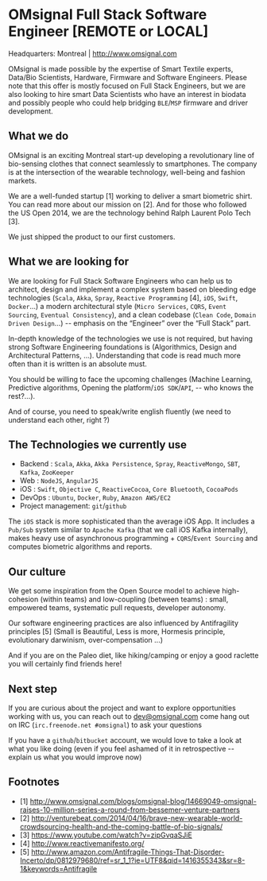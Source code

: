 OMsignal Full Stack Software Engineer [REMOTE or LOCAL]
=======================================================

Headquarters: Montreal | http://www.omsignal.com
 
OMsignal is made possible by the expertise of Smart Textile experts, 
Data/Bio Scientists, Hardware, Firmware and 
Software Engineers. Please note that this offer is mostly focused on 
Full Stack Engineers, but we are also looking to 
hire smart Data Scientists who have an interest in biodata and possibly 
people who could help bridging `BLE`/`MSP` firmware and driver development.
 
What we do
----------
 
OMsignal is an exciting Montreal start-up developing a revolutionary 
line of bio-sensing clothes that connect seamlessly 
to smartphones. The company is at the intersection of the wearable 
technology, well-being and fashion markets. 
 
We are a well-funded startup [1] working to deliver a smart biometric 
shirt. You can read more about our mission on [2]. 
And for those who followed the US Open 2014, we are the technology 
behind Ralph Laurent Polo Tech [3].
 
We just shipped the product to our first customers.
 
What we are looking for
-----------------------
 
We are looking for Full Stack Software Engineers who can 
help us to architect, design and implement a complex system based
on bleeding edge technologies (`Scala`, `Akka`, `Spray`, `Reactive Programming` [4], 
`iOS`, `Swift`, `Docker`...) a modern architectural 
style (`Micro Services`, `CQRS`, `Event Sourcing`, `Eventual Consistency`), 
and a clean codebase (`Clean Code`, `Domain Driven Design`…) -- emphasis on 
the “Engineer” over the “Full Stack” part.
 
In-depth knowledge of the technologies we use is not required, but 
having strong Software Engineering foundations is 
(Algorithmics, Design and Architectural Patterns,  …). 
Understanding that code is read much more often than it is
written is an absolute must. 
 
You should be willing to face the upcoming challenges 
(Machine Learning, Predictive algorithms, 
Opening the platform/`iOS SDK`/`API`, -- who knows the rest?…). 
 
And of course, you need to speak/write english fluently 
(we need to understand each other, right ?)
 
The Technologies we currently use
---------------------------------
 
 - Backend : `Scala`, `Akka`, `Akka Persistence`, `Spray`, `ReactiveMongo`, `SBT`, `Kafka`, `ZooKeeper`
 - Web : `NodeJS`, `AngularJS`
 - iOS : `Swift`, `Objective C`, `ReactiveCocoa`, `Core Bluetooth`, `CocoaPods` 
 - DevOps : `Ubuntu`, `Docker`, `Ruby`, `Amazon AWS/EC2`
 - Project management: `git`/`github`
 
The `iOS` stack is more sophisticated than the average iOS App. 
It includes a `Pub/Sub` system similar 
to `Apache Kafka` (that we call iOS Kafka internally), 
makes heavy use of 
asynchronous programming + `CQRS`/`Event Sourcing` and 
computes biometric algorithms and reports. 
 
Our culture
-----------
 
We get some inspiration from the Open Source model to 
achieve high-cohesion (within teams) and 
low-coupling (between teams) : small, empowered teams, 
systematic pull requests, developer autonomy.
 
Our software engineering practices are also influenced 
by Antifragility principles [5] 
(Small is Beautiful, Less is more, Hormesis principle, 
evolutionary darwinism, over-compensation ...)
 
And if you are on the Paleo diet, like hiking/camping or 
enjoy a good raclette you will certainly find friends here!
 
Next step
---------
 
If you are curious about the project and want to explore 
opportunities working with us, you can 
reach out to dev@omsignal.com
come hang out on IRC (`irc.freenode.net #omsignal`) to ask your questions
 
If you have a `github`/`bitbucket` account, we would love to take
a look at what you like doing 
(even if you feel ashamed of it in retrospective -- explain us 
what you would improve now)
 

Footnotes
--------- 
 - [1] http://www.omsignal.com/blogs/omsignal-blog/14669049-omsignal-raises-10-million-series-a-round-from-bessemer-venture-partners
 - [2] http://venturebeat.com/2014/04/16/brave-new-wearable-world-crowdsourcing-health-and-the-coming-battle-of-bio-signals/
 - [3] https://www.youtube.com/watch?v=zipGvqaSJiE
 - [4] http://www.reactivemanifesto.org/
 - [5] http://www.amazon.com/Antifragile-Things-That-Disorder-Incerto/dp/0812979680/ref=sr_1_1?ie=UTF8&qid=1416355343&sr=8-1&keywords=Antifragile
